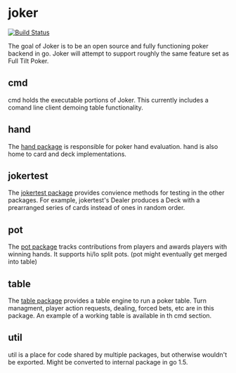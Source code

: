 joker
========
[![Build Status](https://drone.io/github.com/gotstago/cards/status.png)](https://drone.io/github.com/gotstago/cards/latest)


The goal of Joker is to be an open source and fully functioning poker backend in go.  Joker will attempt to support roughly the same feature set as Full Tilt Poker.  

## cmd

cmd holds the executable portions of Joker.  This currently includes a comand line client demoing table functionality.

## hand

The [hand package](http://www.godoc.org/github.com/gotstago/cards/hand) is responsible for poker hand evaluation.  hand is also home to card and deck implementations.  

## jokertest

The [jokertest package](http://www.godoc.org/github.com/gotstago/cards/jokertest) provides convience methods for testing in the other packages.  For example, jokertest's Dealer produces a Deck with a prearranged series of cards instead of ones in random order.  

## pot

The [pot package](http://www.godoc.org/github.com/gotstago/cards/pot) tracks contributions from players and awards players with winning hands.  It supports hi/lo split pots.  (pot might eventually get merged into table)

## table

The [table package](http://www.godoc.org/github.com/gotstago/cards/table) provides a table engine to run a poker table.  Turn managment, player action requests, dealing, forced bets, etc are in this package.  An example of a working table is available in th cmd section.  
## util

util is a place for code shared by multiple packages, but otherwise wouldn't be exported.  Might be converted to internal package in go 1.5.
